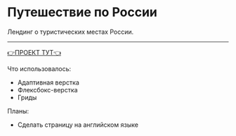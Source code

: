 # Путешествие по России 
Лендинг о туристических местах России. 

------
[:point_right:ПРОЕКТ ТУТ:point_left:](https://plushazavr.github.io/russian-travel/)

Что использовалось: 
* Адаптивная верстка
* Флексбокс-верстка
* Гриды

Планы: 
* Сделать страницу на английском языке